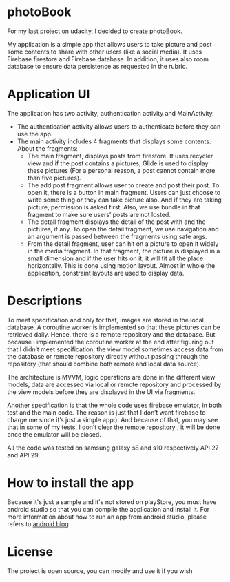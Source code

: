 # photoBook

For my last project on udacity, I decided to create photoBook.

My application is a simple app that allows users to take picture and post some contents to share with other users (like a social media). It uses Firebase firestore and Firebase database. In addition, it uses also room database to ensure data persistence as requested in the rubric.

# Application UI

The application has two activity, authentication activity and MainActivity.
* The authentication activity allows users to authenticate before they can use the app.
* The main activity includes 4 fragments that displays some contents.
About the fragments:
  * The main fragment, displays posts from firestore. It uses recycler view and if the post contains a pictures, Glide is used to display these pictures (For a personal reason, a post cannot contain more than five pictures).
  * The add post fragment allows user to create and post their post. To open it, there is a button in main fragment. Users can just choose to write some thing or they can take picture also. And if they are taking picture, permission is asked first. Also, we use bundle in that fragment to make sure users’ posts are not losted.
  * The detail fragment displays the detail of the post with and the pictures, if any. To open the detail fragment, we use navigation and an argument is passed between the fragments using safe args.
  * From the detail fragment, user can hit on a picture to open it widely in the media fragment. In that fragment, the picture is displayed in a small dimension and if the user hits on it, it will fit all the place horizontally. This is done using motion layout.
  Almost in whole the application, constraint layouts are used to display data.

# Descriptions

To meet specification and only for that, images are stored in the local database. A coroutine worker is implemented so that these pictures can be retrieved daily. Hence, there is a remote repository and the database. But because I implemented the coroutine worker at the end after figuring out that I didn’t meet specification, the view model sometimes access data from the database or remote repository directly without passing through the repository (that should combine both remote and local data source).

The architecture is MVVM, logic operations are done in the different view models, data are accessed via local or remote repository and processed by the view models before they are displayed in the UI via fragments.

Another specification is that the whole code uses firebase emulator, in both test and the main code. The reason is just that I don’t want firebase to charge me since it’s just a simple app:). And because of that, you may see that in some of my tests, I don’t clear the remote repository ; it will be done once the emulator will be closed.

All the code was tested on samsung galaxy s8 and s10 respectively API 27 and API 29.

# How to install the app

Because it's just a sample and it's not stored on playStore, you must have android studio so that you can compile the application and install it.
For more information about how to run an app from android studio, please refers to [android blog](https://developer.android.com/training/basics/firstapp/running-app)

# License

The project is open source, you can modify and use it if you wish
